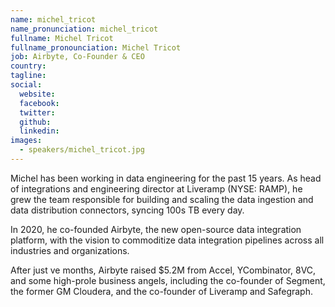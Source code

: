 ```yaml
---
name: michel_tricot
name_pronunciation: michel_tricot
fullname: Michel Tricot
fullname_pronounciation: Michel Tricot
job: Airbyte, Co-Founder & CEO
country: 
tagline: 
social:
  website: 
  facebook:
  twitter:
  github: 
  linkedin: 
images:
  - speakers/michel_tricot.jpg
---
```


Michel has been working in data engineering for the past 15 years. As head of integrations and engineering director at Liveramp (NYSE: RAMP), he grew the team responsible for building and scaling the data ingestion and data distribution connectors, syncing 100s TB every day.

In 2020, he co-founded Airbyte, the new open-source data integration platform, with the vision to commoditize data integration pipelines across all industries and organizations.

After just ve months, Airbyte raised $5.2M from Accel, YCombinator, 8VC, and some high-prole business angels, including the co-founder of Segment, the former GM Cloudera, and the co-founder of Liveramp and Safegraph.